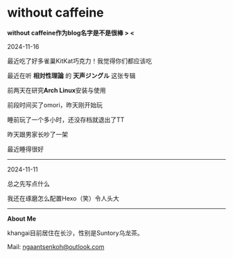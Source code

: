# without caffeine

**without caffeine作为blog名字是不是很棒 > <**


2024-11-16

最近吃了好多雀巢KitKat巧克力！我觉得你们都应该吃

最近在听 **相対性理論** 的 **天声ジングル** 这张专辑

前两天在研究**Arch Linux**安装与使用

前段时间买了omori，昨天刚开始玩

睡前玩了一个多小时，还没存档就退出了TT

昨天跟男家长吵了一架

最近睡得很好

***

2024-11-11

总之先写点什么

我还在琢磨怎么配置Hexo（笑）令人头大

***

**About Me**

khangai目前居住在长沙，性别是Suntory乌龙茶。

Mail: ngaantsenkoh@outlook.com
